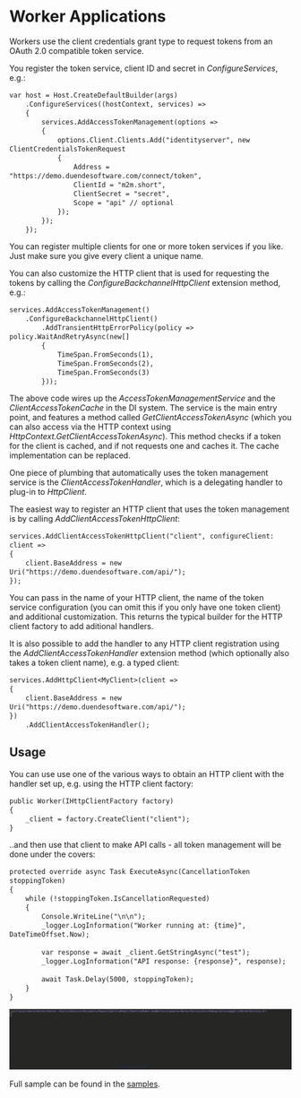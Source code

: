Worker Applications
===================

Workers use the client credentials grant type to request tokens from an
OAuth 2.0 compatible token service.

You register the token service, client ID and secret in
*ConfigureServices*, e.g.:

```
var host = Host.CreateDefaultBuilder(args)
    .ConfigureServices((hostContext, services) =>
    {
        services.AddAccessTokenManagement(options =>
        {
            options.Client.Clients.Add("identityserver", new ClientCredentialsTokenRequest
            {
                Address = "https://demo.duendesoftware.com/connect/token",
                ClientId = "m2m.short",
                ClientSecret = "secret",
                Scope = "api" // optional
            });
        });
    });
```

You can register multiple clients for one or more token services if you
like. Just make sure you give every client a unique name.

You can also customize the HTTP client that is used for requesting the
tokens by calling the *ConfigureBackchannelHttpClient* extension method,
e.g.:

```
services.AddAccessTokenManagement()
    .ConfigureBackchannelHttpClient()
        .AddTransientHttpErrorPolicy(policy => policy.WaitAndRetryAsync(new[]
        {
            TimeSpan.FromSeconds(1),
            TimeSpan.FromSeconds(2),
            TimeSpan.FromSeconds(3)
        }));
```

The above code wires up the *AccessTokenManagementService* and the
*ClientAccessTokenCache* in the DI system. The service is the main entry
point, and features a method called *GetClientAccessTokenAsync* (which
you can also access via the HTTP context using
*HttpContext.GetClientAccessTokenAsync*). This method checks if a token
for the client is cached, and if not requests one and caches it. The
cache implementation can be replaced.

One piece of plumbing that automatically uses the token management
service is the *ClientAccessTokenHandler*, which is a delegating handler
to plug-in to *HttpClient*.

The easiest way to register an HTTP client that uses the token
management is by calling *AddClientAccessTokenHttpClient*:

```
services.AddClientAccessTokenHttpClient("client", configureClient: client =>
{
    client.BaseAddress = new Uri("https://demo.duendesoftware.com/api/");
});
```

You can pass in the name of your HTTP client, the name of the token
service configuration (you can omit this if you only have one token
client) and additional customization. This returns the typical builder
for the HTTP client factory to add aditional handlers.

It is also possible to add the handler to any HTTP client registration
using the *AddClientAccessTokenHandler* extension method (which
optionally also takes a token client name), e.g. a typed client:

```
services.AddHttpClient<MyClient>(client =>
{
    client.BaseAddress = new Uri("https://demo.duendesoftware.com/api/");
})
    .AddClientAccessTokenHandler();
```

Usage
-----

You can use use one of the various ways to obtain an HTTP client with
the handler set up, e.g. using the HTTP client factory:

```
public Worker(IHttpClientFactory factory)
{
    _client = factory.CreateClient("client");
}
```

..and then use that client to make API calls - all token management will
be done under the covers:

```
protected override async Task ExecuteAsync(CancellationToken stoppingToken)
{
    while (!stoppingToken.IsCancellationRequested)
    {
        Console.WriteLine("\n\n");
        _logger.LogInformation("Worker running at: {time}", DateTimeOffset.Now);

        var response = await _client.GetStringAsync("test");
        _logger.LogInformation("API response: {response}", response);

        await Task.Delay(5000, stoppingToken);
    }
}
```

![image](images/Worker.gif)

Full sample can be found in the
[samples](https://github.com/IdentityModel/IdentityModel.AspNetCore).

